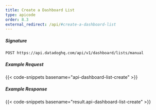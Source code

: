 ```yaml
---
title: Create a Dashboard List
type: apicode
order: 8.3
external_redirect: /api/#create-a-dashboard-list
---
```


##### Signature

`POST https://api.datadoghq.com/api/v1/dashboard/lists/manual`

##### Example Request

{{< code-snippets basename="api-dashboard-list-create" >}}

##### Example Response

{{< code-snippets basename="result.api-dashboard-list-create" >}}
